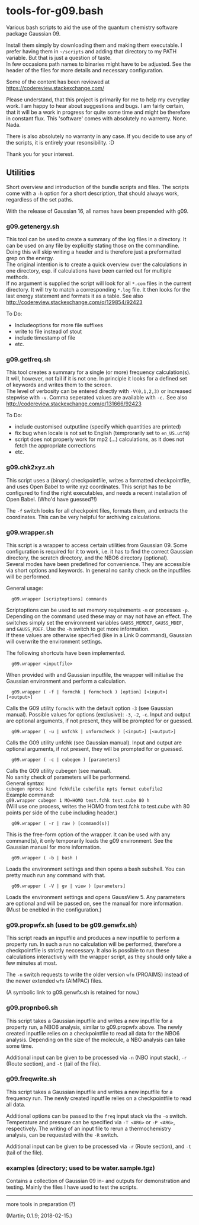 # tools-for-g09.bash

Various bash scripts to aid the use of the quantum chemistry software 
package Gaussian 09.

Install them simply by downloading them and making them executable.
I prefer having them in `~/scripts` and adding that directory to
my PATH variable. But that is just a question of taste.   
In few occasions path names to binaries might have to be adjusted. 
See the header of the files for more details and necessary 
configuration.

Some of the content has been reviewed at 
https://codereview.stackexchange.com/

Please understand, that this project is primarily for me to help my everyday 
work. I am happy to hear about suggestions and bugs. I am fairly certain, 
that it will be a work in progress for quite some time and might be 
therefore in constant flux.
This 'software' comes with absolutely no warrenty. None. Nada. 

There is also absolutely no warranty in any case. If you decide to use any 
of the scripts, it is entirely your resonsibility. :D

Thank you for your interest.

## Utilities

Short overview and introduction of the bundle scripts and files.
The scripts come with a `-h` option for a short description, that should
always work, regardless of the set paths.

With the release of Gaussian 16, all names have been prepended with g09.

### g09.getenergy.sh

This tool can be used to create a summary of the log files in a directory.
It can be used on any file by explicitly stating those on the commandline.
Doing this will skip writing a header and is therefore just a preformatted
grep on the energy.  
The original intention is to create a quick overview over the calculations 
in one directory, esp. if calculations have been carried out for multiple 
methods.   
If no argument is supplied the script will look for all `*.com` files in
the current directory. It will try to match a corresponding `*.log` file.
It then looks for the last energy statement and formats it as a table.
See also http://codereview.stackexchange.com/q/129854/92423

To Do:
 - Includeoptions for more file suffixes
 - write to file instead of stout
 - include timestamp of file
 - etc.

### g09.getfreq.sh

This tool creates a summary for a single (or more) frequency calculation(s). 
It will, however, not fail if it is not one. In principle it looks for a defined 
set of keywords and writes them to the screen.   
The level of verbosity can be entered directly with `-V(0,1,2,3)` or increased 
stepwise with `-v`. Comma seperated values are available with `-c.`
See also http://codereview.stackexchange.com/q/131666/92423

To Do: 

 - include customised outputline (specify which quantities are printed)
 - fix bug when locale is not set to English (temprorarily set to `en_US.utf8`) 
 - script does not properly work for mp2 (...) calculations, as it does not 
   fetch the appropriate corrections
 - etc.

### g09.chk2xyz.sh

This script uses a (binary) checkpointfile, writes a formatted
checkpointfile, and uses Open Babel to write xyz coordinates.
This script has to be configured to find the right executables, 
and needs a recent installation of Open Babel. (Who'd have guessed?!)

The `-f` switch looks for all checkpoint files, formats them, and 
extracts the coordinates. This can be very helpful for archiving 
calculations.

### g09.wrapper.sh

This script is a wrapper to access certain utilities from Gaussian 09.
Some configuration is required for it to work, i.e. it has to find the
correct Gaussian directory, the scratch directory, and the NBO6 
directory (optional).   
Several modes have been predefined for convenience.
They are accessible via short options and keywords.
In general no sanity check on the inputfiles will be performed.

General usage:
```
  g09.wrapper [scriptoptions] commands
```
Scriptoptions can be used to set memory requirements `-m` or processes `-p`.
Depending on the command used these may or may not have an effect.
The switches simply set the environment variables `GAUSS_MEMDEF`, `GAUSS_MDEF`,
and `GAUSS_PDEF`. Use the `-h` switch to get more information.  
If these values are otherwise specified (like in a Link 0 command), 
Gaussian will overwrite the environment settings.

The following shortcuts have been implemented.
```
  g09.wrapper <inputfile>
```
When provided with and Gaussian inputfile, the wrapper will initialise
the Gaussian environment and perform a calculation.

```
  g09.wrapper ( -f | formchk | formcheck ) [option] [<input>] [<output>]
```
Calls the G09 utility `formchk` with the default option `-3` (see Gaussian manual).
Possible values for options (exclusive): `-3`, `-2`, `-c`.
Input and output are optional arguments, if not present, they will be 
prompted for or guessed.  

```
  g09.wrapper ( -u | unfchk | unformcheck ) [<input>] [<output>]
```
Calls the G09 utility unfchk (see Gaussian manual).
Input and output are optional arguments, if not present, they will be
prompted for or guessed.  

```
  g09.wrapper ( -c | cubegen ) [parameters]
```
Calls the G09 utility cubegen (see manual).    
No sanity check of parameters will be performend.  
General syntax:  
`cubegen nprocs kind fchkfile cubefile npts format cubefile2`  
Example command:   
`g09.wrapper cubegen 1 MO=HOMO test.fchk test.cube 80 h`  
(Will use one process, writes the HOMO from test.fchk to test.cube
 with 80 points per side of the cube including header.)

```
  g09.wrapper ( -r | raw ) [command(s)]
```
This is the free-form option of the wrapper.
It can be used with any command(s), it only temporarily loads the g09 
environment. See the Gaussian manual for more information.

```
  g09.wrapper ( -b | bash )
```
Loads the environment settings and then opens a bash subshell.
You can pretty much run any command with that. 

```
  g09.wrapper ( -V | gv | view ) [parameters]
```
Loads the environment settings and opens GaussView 5.
Any parameters are optional and will be passed on,
see the manual for more information.
(Must be enebled in the configuration.)

### g09.propwfx.sh (used to be g09.genwfx.sh)

This script reads an inputfile and produces a new inputfile to perform a property run.
In such a run no calculation will be performed, therefore a checkpointfile is
strictly neccessary. It also is possible to run these calculations interactively
with the wrapper script, as they should only take a few minutes at most.

The `-n` switch requests to write the older version `wfn` (PROAIMS) instead of
the newer extended `wfx` (AIMPAC) files.

(A symbolic link to g09.genwfx.sh is retained for now.)

### g09.propnbo6.sh

This script takes a Gaussian inputfile and writes a new inputfile for a property run,
a NBO6 analysis, similar to g09.propwfx above.
The newly created inputfile relies on a checkpointfile to read all data for the NBO6 analysis.
Depending on the size of the molecule, a NBO analysis can take some time.

Additional input can be given to be processed via `-n` (NBO input stack), 
`-r` (Route section), and `-t` (tail of the file).

### g09.freqwrite.sh

This script takes a Gaussian inputfile and writes a new inputfile for a frequency run.
The newly created inputfile relies on a checkpointfile to read all data.

Additional options can be passed to the `freq` input stack via the `-o` switch. 
Temperature and pressure can be specified via `-T <ARG>` or `-P <ARG>`, respectively.
The writing of an input file to rerun a thermochemistry analysis,
can be requested with the `-R` switch.

Additional input can be given to be processed via `-r` (Route section), 
and `-t` (tail of the file).

### examples (directory; used to be water.sample.tgz)

Contains a collection of Gaussian 09 in- and outputs for demonstration
and testing. Mainly the files I have used to test the scripts.

---

more tools in preparation (?)

(Martin; 0.1.9; 2018-02-15.)
